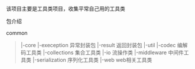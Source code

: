 该项目主要是工具类项目，收集平常自己用的工具类


包介绍

common

>|-core 
>  |-exeception 异常封装包
>  |-result 返回封装包
>|-util
>  |-codec 编解码工具类
>  |-collections 集合工具类
>  |-io 流操作类
>  |-middleware 中间件工具类
>  |-serialization 序列化工具类
>  |-web web相关工具类

